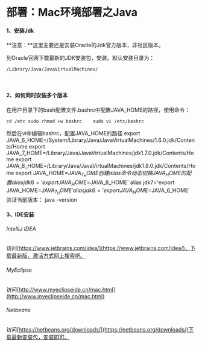 # 部署：Mac环境部署之Java


#### 1、安装Jdk
<p>

**注意：**这里主要还是安装Oracle的Jdk官方版本，非社区版本。

到Oracle官网下载最新的JDK安装包，安装。默认安装目录为：

	/Library/Java/JavaVirtualMachines/

​	
#### 2、如何同时安装多个版本
<p>

在用户目录下的bash配置文件.bashrc中配置JAVA_HOME的路径，使用命令：

	cd /etc	sudo chmod +w bashrc	sudo vi /etc/bashrc
然后在vi中编辑bashrc，配置JAVA_HOME的路径
	export JAVA_6_HOME=/System/Library/Java/JavaVirtualMachines/1.6.0.jdk/Contents/Home	export JAVA_7_HOME=/Library/Java/JavaVirtualMachines/jdk1.7.0.jdk/Contents/Home	export JAVA_8_HOME=/Library/Java/JavaVirtualMachines/jdk1.8.0.jdk/Contents/Home	export JAVA_HOME=$JAVA_7_HOME
创建alias命令动态切换JAVA_HOME的配置
	alias jdk8='export JAVA_HOME=$JAVA_8_HOME'	alias jdk7='export JAVA_HOME=$JAVA_7_HOME'	alias jdk6='export JAVA_HOME=$JAVA_6_HOME'
验证当前版本：
	java -version
#### 3、IDE安装
<p>

###### IntelliJ IDEA
访问[https://www.jetbrains.com/idea/](https://www.jetbrains.com/idea/)，下载最新版，激活方式网上搜索吧。

###### MyEclipse
访问[http://www.myeclipseide.cn/mac.html](http://www.myeclipseide.cn/mac.html)

###### Netbeans
访问[https://netbeans.org/downloads/](https://netbeans.org/downloads/)下载最新安装包，安装即可。